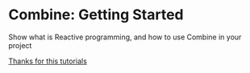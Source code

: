 #  Combine: Getting Started

Show what is Reactive programming, and how to use Combine in your project


[Thanks for this tutorials](https://www.raywenderlich.com/7864801-combine-getting-started#toc-anchor-005)
